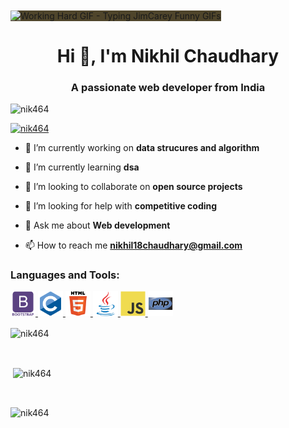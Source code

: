 <img src="https://media1.tenor.com/images/c517504fcfed1909b215aa0e38e92b6f/tenor.gif?itemid=3512096" width="546" height="327.59999999999997" align="center" alt="Working Hard GIF - Typing JimCarey Funny GIFs" style="max-width: 406px; background-color: rgb(79, 69, 43);">
<h1 align="center">Hi 👋, I'm Nikhil Chaudhary</h1>
<h3 align="center">A passionate web developer from India</h3>

<p align="left"> <img src="https://komarev.com/ghpvc/?username=nik464&label=Profile%20views&color=0e75b6&style=flat" alt="nik464" /> </p>

<p align="left"> <a href="https://github.com/ryo-ma/github-profile-trophy"><img src="https://github-profile-trophy.vercel.app/?username=nik464" alt="nik464" /></a> </p>

- 🔭 I’m currently working on **data strucures and algorithm**

- 🌱 I’m currently learning **dsa**

- 👯 I’m looking to collaborate on **open source projects**

- 🤝 I’m looking for help with **competitive coding**

- 💬 Ask me about **Web development**

- 📫 How to reach me **nikhil18chaudhary@gmail.com**


<h3 align="left">Languages and Tools:</h3>
<p align="left"> <a href="https://getbootstrap.com" target="_blank"> <img src="https://raw.githubusercontent.com/devicons/devicon/master/icons/bootstrap/bootstrap-plain-wordmark.svg" alt="bootstrap" width="40" height="40"/> </a> <a href="https://www.cprogramming.com/" target="_blank"> <img src="https://raw.githubusercontent.com/devicons/devicon/master/icons/c/c-original.svg" alt="c" width="40" height="40"/> </a> <a href="https://www.w3.org/html/" target="_blank"> <img src="https://raw.githubusercontent.com/devicons/devicon/master/icons/html5/html5-original-wordmark.svg" alt="html5" width="40" height="40"/> </a> <a href="https://www.java.com" target="_blank"> <img src="https://raw.githubusercontent.com/devicons/devicon/master/icons/java/java-original.svg" alt="java" width="40" height="40"/> </a> <a href="https://developer.mozilla.org/en-US/docs/Web/JavaScript" target="_blank"> <img src="https://raw.githubusercontent.com/devicons/devicon/master/icons/javascript/javascript-original.svg" alt="javascript" width="40" height="40"/> </a> <a href="https://www.php.net" target="_blank"> <img src="https://raw.githubusercontent.com/devicons/devicon/master/icons/php/php-original.svg" alt="php" width="40" height="40"/> </a> </p>

<p><img align="center" src="https://github-readme-stats.vercel.app/api/top-langs?username=nik464&show_icons=true&locale=en&layout=compact" alt="nik464" /></p>
<br>
<p>&nbsp;<img align="center" src="https://github-readme-stats.vercel.app/api?username=nik464&show_icons=true&locale=en" alt="nik464" /></p>
<br>
<p><img align="center" src="https://github-readme-streak-stats.herokuapp.com/?user=nik464&" alt="nik464" /></p>

